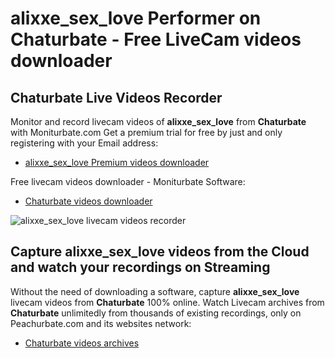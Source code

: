 # alixxe_sex_love Performer on Chaturbate - Free LiveCam videos downloader

## Chaturbate Live Videos Recorder

Monitor and record livecam videos of **alixxe_sex_love** from **Chaturbate** with Moniturbate.com
Get a premium trial for free by just and only registering with your Email address:
* [alixxe_sex_love Premium videos downloader](https://moniturbate.com/request-demo-licence-key.html)

Free livecam videos downloader - Moniturbate Software:
* [Chaturbate videos downloader](https://moniturbate.com/moniturbate-download-software.html)

![alixxe_sex_love livecam videos recorder](https://peachurnet.com/templates/moniturbate-software.png)


## Capture alixxe_sex_love videos from the Cloud and watch your recordings on Streaming

Without the need of downloading a software, capture **alixxe_sex_love** livecam videos from **Chaturbate** 100% online.
Watch Livecam archives from **Chaturbate** unlimitedly from thousands of existing recordings, only on Peachurbate.com and its websites network:
* [Chaturbate videos archives](https://peachurnet.com/)